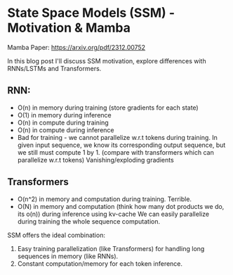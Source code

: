 # State Space Models (SSM) - Motivation & Mamba

Mamba Paper: https://arxiv.org/pdf/2312.00752

In this blog post I'll discuss SSM motivation, explore differences with RNNs/LSTMs and Transformers.

## RNN:
* O(n) in memory during training (store gradients for each state)
* O(1) in memory during inference
* O(n) in compute during training
* O(n) in compute during inference
* Bad for training - we cannot parallelize w.r.t tokens during training. In given input sequence, we know its corresponding output sequence, but we still must compute 1 by 1. (compare with transformers which can parallelize w.r.t tokens)
Vanishing/exploding gradients

## Transformers
* O(n^2) in memory and computation during training. Terrible. 
* O(N) in memory and computation (think how many dot products we do, its o(n)) during inference using kv-cache 
We can easily parallelize during training the whole sequence computation.

SSM offers the ideal combination:
1) Easy training parallelization (like Transformers) for handling long sequences in memory (like RNNs).
2) Constant computation/memory for each token inference.



